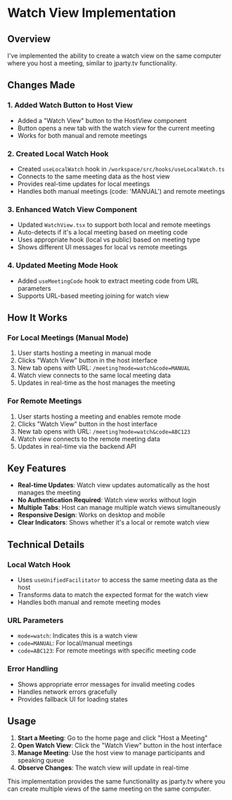 # Watch View Implementation

## Overview

I've implemented the ability to create a watch view on the same computer where you host a meeting, similar to jparty.tv functionality.

## Changes Made

### 1. Added Watch Button to Host View

- Added a "Watch View" button to the HostView component
- Button opens a new tab with the watch view for the current meeting
- Works for both manual and remote meetings

### 2. Created Local Watch Hook

- Created `useLocalWatch` hook in `/workspace/src/hooks/useLocalWatch.ts`
- Connects to the same meeting data as the host view
- Provides real-time updates for local meetings
- Handles both manual meetings (code: 'MANUAL') and remote meetings

### 3. Enhanced Watch View Component

- Updated `WatchView.tsx` to support both local and remote meetings
- Auto-detects if it's a local meeting based on meeting code
- Uses appropriate hook (local vs public) based on meeting type
- Shows different UI messages for local vs remote meetings

### 4. Updated Meeting Mode Hook

- Added `useMeetingCode` hook to extract meeting code from URL parameters
- Supports URL-based meeting joining for watch view

## How It Works

### For Local Meetings (Manual Mode)

1. User starts hosting a meeting in manual mode
2. Clicks "Watch View" button in the host interface
3. New tab opens with URL: `/meeting?mode=watch&code=MANUAL`
4. Watch view connects to the same local meeting data
5. Updates in real-time as the host manages the meeting

### For Remote Meetings

1. User starts hosting a meeting and enables remote mode
2. Clicks "Watch View" button in the host interface
3. New tab opens with URL: `/meeting?mode=watch&code=ABC123`
4. Watch view connects to the remote meeting data
5. Updates in real-time via the backend API

## Key Features

- **Real-time Updates**: Watch view updates automatically as the host manages the meeting
- **No Authentication Required**: Watch view works without login
- **Multiple Tabs**: Host can manage multiple watch views simultaneously
- **Responsive Design**: Works on desktop and mobile
- **Clear Indicators**: Shows whether it's a local or remote watch view

## Technical Details

### Local Watch Hook

- Uses `useUnifiedFacilitator` to access the same meeting data as the host
- Transforms data to match the expected format for the watch view
- Handles both manual and remote meeting modes

### URL Parameters

- `mode=watch`: Indicates this is a watch view
- `code=MANUAL`: For local/manual meetings
- `code=ABC123`: For remote meetings with specific meeting code

### Error Handling

- Shows appropriate error messages for invalid meeting codes
- Handles network errors gracefully
- Provides fallback UI for loading states

## Usage

1. **Start a Meeting**: Go to the home page and click "Host a Meeting"
2. **Open Watch View**: Click the "Watch View" button in the host interface
3. **Manage Meeting**: Use the host view to manage participants and speaking queue
4. **Observe Changes**: The watch view will update in real-time

This implementation provides the same functionality as jparty.tv where you can create multiple views of the same meeting on the same computer.
